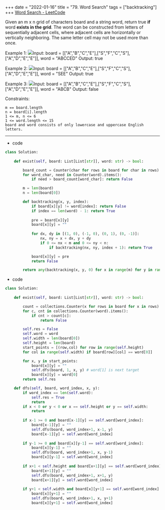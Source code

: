 +++ 
date = "2022-01-16"
title = "79. Word Search"
tags = ["backtracking"]
+++
[Word Search - LeetCode](https://leetcode.com/problems/word-search/)

Given an m x n grid of characters board and a string word, return true __if__ word __exists in the grid__.
The word can be constructed from letters of sequentially adjacent cells, where adjacent cells are horizontally or vertically neighboring. The same letter cell may not be used more than once.
 
Example 1:
![](https://assets.leetcode.com/uploads/2020/11/04/word2.jpg)Input: board = [["A","B","C","E"],["S","F","C","S"],["A","D","E","E"]], word = "ABCCED" Output: true 

Example 2:
![](https://assets.leetcode.com/uploads/2020/11/04/word-1.jpg)Input: board = [["A","B","C","E"],["S","F","C","S"],["A","D","E","E"]], word = "SEE" Output: true 

Example 3:
![](https://assets.leetcode.com/uploads/2020/10/15/word3.jpg)Input: board = [["A","B","C","E"],["S","F","C","S"],["A","D","E","E"]], word = "ABCB" Output: false 
 
Constraints:

	m == board.length
	n = board[i].length
	1 <= m, n <= 6
	1 <= word.length <= 15
	board and word consists of only lowercase and uppercase English letters.
---
- code
```py
class Solution:
    
    def exist(self, board: List[List[str]], word: str) -> bool:

        board_count = Counter(char for rows in board for char in rows)
        for word_char, need in Counter(word).items():
            if need > board_count[word_char]: return False

        m = len(board)
        n = len(board[0])

        def backtracking(x, y, index):
            if board[x][y] != word[index]: return False
            if index == len(word) - 1: return True
            
            pre = board[x][y]
            board[x][y] = ""
            
            for dx, dy in [(1, 0), (-1, 0), (0, 1), (0, -1)]:
                nx, ny = x + dx, y + dy
                if 0 <= nx < m and 0 <= ny < n:
                    if backtracking(nx, ny, index + 1): return True

            board[x][y] = pre
            return False

        return any(backtracking(x, y, 0) for x in range(m) for y in range(n))

```
- code
```py
class Solution:
    
    def exist(self, board: List[List[str]], word: str) -> bool:

        count = collections.Counter(x for rows in board for x in rows)
        for c, cnt in collections.Counter(word).items():
            if cnt > count[c]:
                return False

        self.res = False
        self.word = word
        self.width = len(board[0])
        self.height = len(board)
        start_points = [(row,col) for row in range(self.height) 
        for col in range(self.width) if board[row][col] == word[0]]

        for x, y in start_points:
            board[x][y] = ""
            self.dfs(board, 1, x, y) # word[1] is next target
            board[x][y] = word[0]
        return self.res

    def dfs(self, board, word_index, x, y):
        if word_index == len(self.word):
            self.res = True
            return
        if x < 0 or y < 0 or x == self.height or y == self.width:
            return
        
        if x-1 >= 0 and board[x-1][y] == self.word[word_index]:
            board[x-1][y] = ""
            self.dfs(board, word_index+1, x-1, y)
            board[x-1][y] = self.word[word_index]
        
        if y-1 >= 0 and board[x][y-1] == self.word[word_index]:
            board[x][y-1] = ""
            self.dfs(board, word_index+1, x, y-1)
            board[x][y-1] = self.word[word_index]
        
        if x+1 < self.height and board[x+1][y] == self.word[word_index]:
            board[x+1][y] = ""
            self.dfs(board, word_index+1, x+1, y)
            board[x+1][y] = self.word[word_index]
        
        if y+1 < self.width and board[x][y+1] == self.word[word_index]:
            board[x][y+1] = ""
            self.dfs(board, word_index+1, x, y+1)
            board[x][y+1] = self.word[word_index]
        



```
